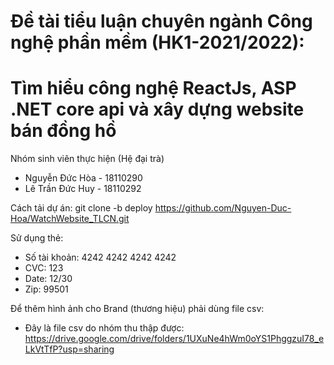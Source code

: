 # Đề tài tiểu luận chuyên ngành Công nghệ phần mềm (HK1-2021/2022):
# Tìm hiểu công nghệ ReactJs, ASP .NET core api và xây dựng website bán đồng hồ

Nhóm sinh viên thực hiện (Hệ đại trà)
- Nguyễn Đức Hòa - 18110290
- Lê Trần Đức Huy - 18110292

Cách tải dự án:
git clone -b deploy https://github.com/Nguyen-Duc-Hoa/WatchWebsite_TLCN.git

Sử dụng thẻ:
- Số tài khoản: 4242 4242 4242 4242
- CVC: 123
- Date: 12/30
- Zip: 99501

Để thêm hình ảnh cho Brand (thương hiệu) phải dùng file csv:
- Đây là file csv do nhóm thu thập được: https://drive.google.com/drive/folders/1UXuNe4hWm0oYS1PhggzuI78_eLkVtTfP?usp=sharing
